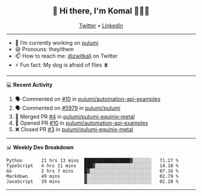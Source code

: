<h2 align="center"> 👋 Hi there, I'm Komal 🧑🏾‍💻 </h2>
<p align="center">
    <a href="https://twitter.com/zwitkali">Twitter</a> •
    <a href="https://www.linkedin.com/in/komal-ali/">LinkedIn</a>
</p>

--------

- 🔭 I’m currently working on [pulumi](https://github.com/pulumi/pulumi)
- 😄 Pronouns: they/them
- 📫 How to reach me: [@zwitkali](https://twitter.com/zwitkali) on Twitter
- ⚡ Fun fact: My dog is afraid of flies 🪰

--------
💻 **Recent Activity**

<!--START_SECTION:activity-->
1. 🗣 Commented on [#10](https://github.com/pulumi/automation-api-examples/issues/10) in [pulumi/automation-api-examples](https://github.com/pulumi/automation-api-examples)
2. 🗣 Commented on [#5979](https://github.com/pulumi/pulumi/issues/5979) in [pulumi/pulumi](https://github.com/pulumi/pulumi)
3. 🎉 Merged PR [#4](https://github.com/pulumi/pulumi-equinix-metal/pull/4) in [pulumi/pulumi-equinix-metal](https://github.com/pulumi/pulumi-equinix-metal)
4. 💪 Opened PR [#10](https://github.com/pulumi/automation-api-examples/pull/10) in [pulumi/automation-api-examples](https://github.com/pulumi/automation-api-examples)
5. ❌ Closed PR [#3](https://github.com/pulumi/pulumi-equinix-metal/pull/3) in [pulumi/pulumi-equinix-metal](https://github.com/pulumi/pulumi-equinix-metal)
<!--END_SECTION:activity-->

--------

📊 **Weekly Dev Breakdown**
<!--START_SECTION:waka-->
```text
Python       21 hrs 13 mins  █████████████████▓░░░░░░░   71.27 % 
TypeScript   4 hrs 11 mins   ███▓░░░░░░░░░░░░░░░░░░░░░   14.10 % 
Go           2 hrs 7 mins    █▓░░░░░░░░░░░░░░░░░░░░░░░   07.16 % 
Markdown     49 mins         ▓░░░░░░░░░░░░░░░░░░░░░░░░   02.79 % 
JavaScript   39 mins         ▓░░░░░░░░░░░░░░░░░░░░░░░░   02.20 % 
```
<!--END_SECTION:waka-->

--------